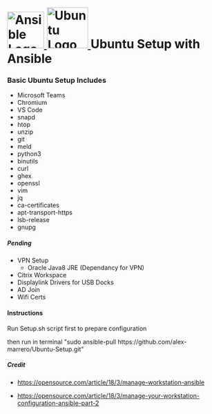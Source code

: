 # <a href='https://github.com/alex-marrero/MDX-Ubuntu-Setup'><img src='https://th.bing.com/th/id/OIP.i4b_W01Cax82RSoTSZAQWwAAAA?w=142&h=150&c=7&o=5&pid=1.7' height='85' alt='Ansible Logo'> <img src='https://th.bing.com/th/id/OIP.rYnCrjCMQNbTfr27NFVJgQHaHa?w=205&h=205&c=7&o=5&pid=1.7' height='95' alt='Ubuntu Logo'> <a/> Ubuntu Setup with Ansible

### Basic Ubuntu Setup Includes
- Microsoft Teams
- Chromium
- VS Code
- snapd
- htop
- unzip
- git
- meld
- python3
- binutils
- curl
- ghex
- openssl
- vim
- jq
- ca-certificates
- apt-transport-https 
- lsb-release 
- gnupg

##### Pending
- VPN Setup
  - Oracle Java8 JRE (Dependancy for VPN)
- Citrix Workspace
- Displaylink Drivers for USB Docks
- AD Join
- Wifi Certs

#### Instructions
Run Setup.sh script first to prepare configuration

then run in terminal "sudo ansible-pull https[]()://github.com/alex-marrero/Ubuntu-Setup.git"



##### Credit
- https://opensource.com/article/18/3/manage-workstation-ansible

- https://opensource.com/article/18/3/manage-your-workstation-configuration-ansible-part-2
